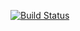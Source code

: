 [![Build Status](https://travis-ci.com/ZoroXV/test-cmake-ci.svg?branch=main)](https://travis-ci.com/ZoroXV/test-cmake-ci)
